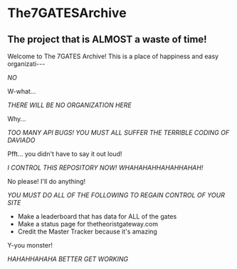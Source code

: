 # The7GATESArchive
The project that is ALMOST a waste of time!
-------------------------------------------------


Welcome to The 7GATES Archive! This is a place of happiness and easy organizati---

*NO*

W-what...

*THERE WILL BE NO ORGANIZATION HERE*

Why...

*TOO MANY API BUGS! YOU MUST ALL SUFFER THE TERRIBLE CODING OF DAVIADO*

Pfft... you didn't have to say it out loud!

*I CONTROL THIS REPOSITORY NOW! WHAHAHAHHAHAHHAHAH!*

No please! I'll do anything!

*YOU MUST DO ALL OF THE FOLLOWING TO REGAIN CONTROL OF YOUR SITE*
- Make a leaderboard that has data for ALL of the gates
- Make a status page for thetheoristgateway.com
- Credit the Master Tracker because it's amazing

Y-you monster!

*HAHAHHAHAHA BETTER GET WORKING*
